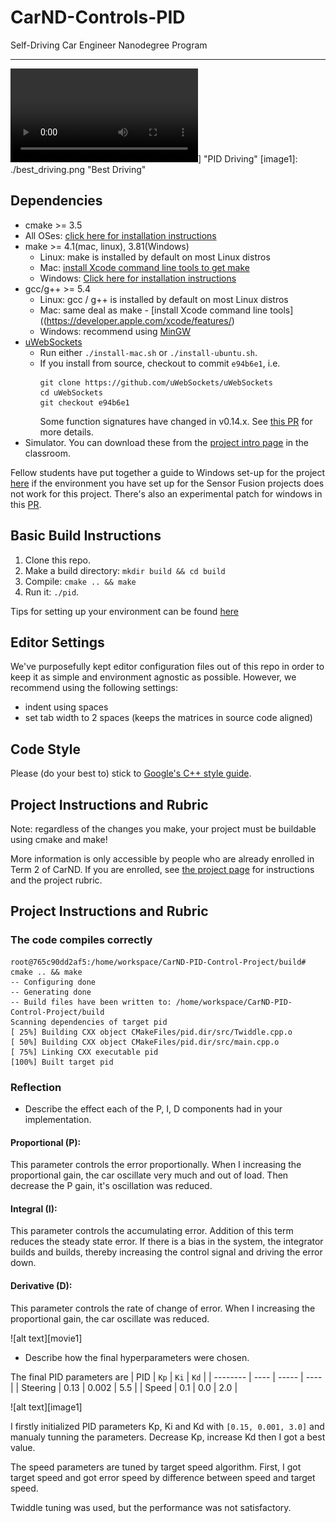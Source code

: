# CarND-Controls-PID
Self-Driving Car Engineer Nanodegree Program

---


[//]: # "Image References"

![](./pid_driving.mp4)]  "PID Driving"
[image1]: ./best_driving.png "Best Driving"


## Dependencies

* cmake >= 3.5
 * All OSes: [click here for installation instructions](https://cmake.org/install/)
* make >= 4.1(mac, linux), 3.81(Windows)
  * Linux: make is installed by default on most Linux distros
  * Mac: [install Xcode command line tools to get make](https://developer.apple.com/xcode/features/)
  * Windows: [Click here for installation instructions](http://gnuwin32.sourceforge.net/packages/make.htm)
* gcc/g++ >= 5.4
  * Linux: gcc / g++ is installed by default on most Linux distros
  * Mac: same deal as make - [install Xcode command line tools]((https://developer.apple.com/xcode/features/)
  * Windows: recommend using [MinGW](http://www.mingw.org/)
* [uWebSockets](https://github.com/uWebSockets/uWebSockets)
  * Run either `./install-mac.sh` or `./install-ubuntu.sh`.
  * If you install from source, checkout to commit `e94b6e1`, i.e.
    ```
    git clone https://github.com/uWebSockets/uWebSockets 
    cd uWebSockets
    git checkout e94b6e1
    ```
    Some function signatures have changed in v0.14.x. See [this PR](https://github.com/udacity/CarND-MPC-Project/pull/3) for more details.
* Simulator. You can download these from the [project intro page](https://github.com/udacity/self-driving-car-sim/releases) in the classroom.

Fellow students have put together a guide to Windows set-up for the project [here](https://s3-us-west-1.amazonaws.com/udacity-selfdrivingcar/files/Kidnapped_Vehicle_Windows_Setup.pdf) if the environment you have set up for the Sensor Fusion projects does not work for this project. There's also an experimental patch for windows in this [PR](https://github.com/udacity/CarND-PID-Control-Project/pull/3).

## Basic Build Instructions

1. Clone this repo.
2. Make a build directory: `mkdir build && cd build`
3. Compile: `cmake .. && make`
4. Run it: `./pid`. 

Tips for setting up your environment can be found [here](https://classroom.udacity.com/nanodegrees/nd013/parts/40f38239-66b6-46ec-ae68-03afd8a601c8/modules/0949fca6-b379-42af-a919-ee50aa304e6a/lessons/f758c44c-5e40-4e01-93b5-1a82aa4e044f/concepts/23d376c7-0195-4276-bdf0-e02f1f3c665d)

## Editor Settings

We've purposefully kept editor configuration files out of this repo in order to
keep it as simple and environment agnostic as possible. However, we recommend
using the following settings:

* indent using spaces
* set tab width to 2 spaces (keeps the matrices in source code aligned)

## Code Style

Please (do your best to) stick to [Google's C++ style guide](https://google.github.io/styleguide/cppguide.html).

## Project Instructions and Rubric

Note: regardless of the changes you make, your project must be buildable using
cmake and make!

More information is only accessible by people who are already enrolled in Term 2
of CarND. If you are enrolled, see [the project page](https://classroom.udacity.com/nanodegrees/nd013/parts/40f38239-66b6-46ec-ae68-03afd8a601c8/modules/f1820894-8322-4bb3-81aa-b26b3c6dcbaf/lessons/e8235395-22dd-4b87-88e0-d108c5e5bbf4/concepts/6a4d8d42-6a04-4aa6-b284-1697c0fd6562)
for instructions and the project rubric.

## Project Instructions and Rubric

### The code compiles correctly

```
root@765c90dd2af5:/home/workspace/CarND-PID-Control-Project/build# cmake .. && make
-- Configuring done
-- Generating done
-- Build files have been written to: /home/workspace/CarND-PID-Control-Project/build
Scanning dependencies of target pid
[ 25%] Building CXX object CMakeFiles/pid.dir/src/Twiddle.cpp.o
[ 50%] Building CXX object CMakeFiles/pid.dir/src/main.cpp.o
[ 75%] Linking CXX executable pid
[100%] Built target pid
```



### Reflection

- Describe the effect each of the P, I, D components had in your implementation.

#### Proportional (P):

This parameter controls the error proportionally. When I increasing the proportional gain, the car oscillate very much and out of load. Then decrease the P gain, it's oscillation was reduced. 

#### Integral (I):

This parameter controls the accumulating error. Addition of this term reduces the steady state error. If there is a bias in the system, the integrator builds and builds, thereby increasing the control signal and driving the error down.

#### Derivative (D):

This parameter controls the rate of change of error. When I increasing the proportional gain, the car oscillate was reduced. 

![alt text][movie1]

- Describe how the final hyperparameters were chosen.

The final PID parameters are
| PID      | `Kp` | `Ki`  | `Kd` |
| -------- | ---- | ----- | ---- |
| Steering | 0.13 | 0.002 | 5.5  |
| Speed    | 0.1  | 0.0   | 2.0  |

![alt text][image1]

I firstly initialized PID parameters Kp, Ki and Kd with `[0.15, 0.001, 3.0]` and manualy tunning the parameters.
Decrease Kp, increase Kd then I got a best value.

The speed parameters are tuned by target speed algorithm.
First, I got target speed and got error speed by difference between speed and target speed.

Twiddle tuning was used, but the performance was not satisfactory.

